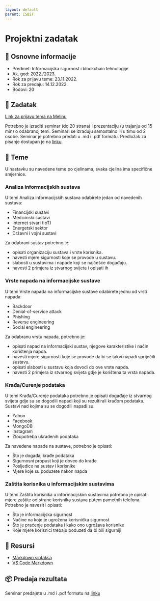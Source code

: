 ```yaml
---
layout: default
parent: ISBiT
---
```

# Projektni zadatak

## 📢 Osnovne informacije

- Predmet: Informacijska sigurnost i blockchain tehnologije
- Ak. god: 2022./2023.
- Rok za prijavu teme: 23.11.2022.
- Rok za predaju: 14.12.2022.
- Bodovi: 20

## 🎯 Zadatak

[Link za prijavu tema na Melinu](merlin)

Potrebno je izraditi seminar (do 20 strana) i prezentaciju (u trajanju od 15 min) o odabranoj temi. Seminari se izrađuju samostalno ili u timu od 2 osobe. Seminar je potrebno predati u .md i .pdf formatu. Predložak za pisanje dostupan je na [linku](../isbit-projektni-template.md).

## 🧾 Teme

U nastavku su navedene teme po cjelinama, svaka cjelina ima specifične smjernice.

### Analiza informacijskih sustava

U temi Analiza informacijskih sustava odabirete jedan od navedenih sustava:

- Financijski sustavi
- Medicinski sustavi
- Internet stvari (IoT)
- Energetski sektor
- Državni i vojni sustavi

Za odabrani sustav potrebno je:

- opisati organizaciju sustava i vrste korisnika.
- navesti mjere sigurnosti koje se provode u sustavu.
- slabosti u sustavima i napade koji se najčešće događaju.
- navesti 2 primjera iz stvarnog svijeta i opisati ih

### Vrste napada na informacijske sustave

U temi Vrste napada na informacijske sustave odabirete jednu od vrsti napada:

- Backdoor
- Denial-of-service attack
- Phishing
- Reverse engineering
- Social engineering

Za odabranu vrstu napada, potrebno je:

- opisati napad na informacijski sustav, njegove karakteristike i način korištenja napda.
- navesti mjere sigurnosti koje se provode da bi se takvi napadi spriječili sustavu.
- opisati slabosti u sustavu koja dovodi do ove vrste napda.
- navesti 2 primjera iz stvarnog svijeta gdje je korištena ta vrsta napada.

### Krađa/Curenje podataka

U temi Krađa/Curenje podataka potrebno je opisati događaje iz stvarnog svijeta gdje su se dogodili napadi koji su rezultirali krađom podataka.
Sustavi nad kojima su se dogodili napadi su:

- Yahoo
- Facebook
- MongoDB
- Instagram
- Zloupotreba ukradenih podataka

Za navedene napade na sustave, potrebno je opisati:

- Što je događaj krađe podataka
- Sigurnosni propust koji je doveo do krađe
- Posljedice na sustav i korisnike
- Mjere koje su poduzete nakon napda

### Zaštita  korisnika u informacijskim sustavima

U temi Zaštita  korisnika u informacijskim sustavima potrebno je opisati mjere zaštite od strane korisnika sustava putem pametnih telefona. Potrebno je navesit i opisati:

- Što je informacijska sigurnost
- Načine na koje je ugrožena korisnička sigurnost
- Što je praćenje podataka i kako ono ugrožava korisnike
- Koje mjere korisnici trebaju poduzeti da bi bili sigurniji

## 📂 Resursi

- [Markdown sintaksa](https://www.markdownguide.org/basic-syntax/)
- [VS Code Markdown](https://code.visualstudio.com/docs/languages/markdown)

## 📦 Predaja rezultata

Seminar predajete u .md i .pdf formatu na [linku](merlin)